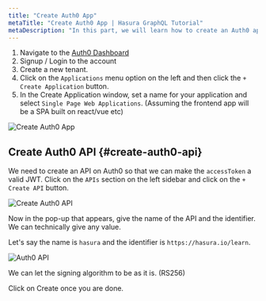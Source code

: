 ```yaml
---
title: "Create Auth0 App"
metaTitle: "Create Auth0 App | Hasura GraphQL Tutorial"
metaDescription: "In this part, we will learn how to create an Auth0 app using the dashboard for a Single Page Web Application."
---
```


1. Navigate to the [Auth0 Dashboard](https://manage.auth0.com/)
2. Signup / Login to the account
3. Create a new tenant.
4. Click on the `Applications` menu option on the left and then click the `+ Create Application` button.
5. In the Create Application window, set a name for your application and select `Single Page Web Applications`. (Assuming the frontend app will be a SPA built on react/vue etc)

![Create Auth0 App](https://graphql-engine-cdn.hasura.io/learn-hasura/assets/graphql-hasura/create-auth0-app-updated.png)

## Create Auth0 API {#create-auth0-api}

We need to create an API on Auth0 so that we can make the `accessToken` a valid JWT. Click on the `APIs` section on the left sidebar and click on the `+ Create API` button.

![Create Auth0 API](https://graphql-engine-cdn.hasura.io/learn-hasura/assets/graphql-hasura/auth0-api-create-updated.png)

Now in the pop-up that appears, give the name of the API and the identifier. We can technically give any value.

Let's say the name is `hasura` and the identifier is `https://hasura.io/learn`.

![Auth0 API](https://graphql-engine-cdn.hasura.io/learn-hasura/assets/graphql-hasura/auth0-api-audience-updated.png)

We can let the signing algorithm to be as it is. (RS256)

Click on Create once you are done.
